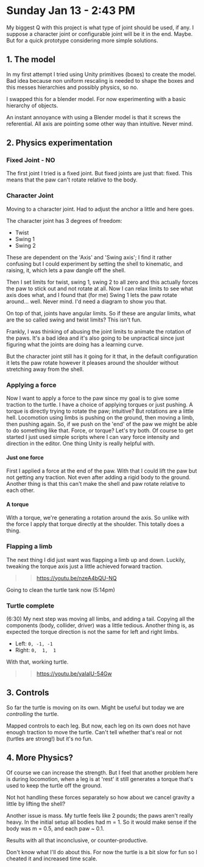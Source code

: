 # Sunday Jan 13 - 2:43 PM

My biggest Q with this project is what type of joint should be used, if any. I
suppose a character joint or configurable joint will be it in the end. Maybe.
But for a quick prototype considering more simple solutions.

## 1. The model

In my first attempt I tried using Unity primitives (boxes) to create the model.
Bad idea because non uniform rescaling is needed to shape the boxes and this
messes hierarchies and possibly physics, so no.

I swapped this for a blender model. For now experimenting with a basic
hierarchy of objects.

An instant annoyance with using a Blender model is that it screws the
referential. All axis are pointing some other way than intuitive. Never mind.

## 2. Physics experimentation

### Fixed Joint - NO

The first joint I tried is a fixed joint. But fixed joints are just that:
fixed. This means that the paw can't rotate relative to the body.

### Character Joint

Moving to a character joint. Had to adjust the anchor a little and here goes.

The character joint has 3 degrees of freedom:
- Twist
- Swing 1
- Swing 2

These are dependent on the 'Axis' and 'Swing axis'; I find it rather confusing
but I could experiment by setting the shell to kinematic, and raising, it,
which lets a paw dangle off the shell.

Then I set limits for twist, swing 1, swing 2 to all zero and this actually
forces the paw to stick out and not rotate at all. Now I can relax limits to
see what axis does what, and I found that (for me) Swing 1 lets the paw rotate
around... well. Never mind. I'd need a diagram to show you that.

On top of that, joints have angular limits. So if these are angular limits,
what are the so called swing and twist limits? This isn't fun.

Frankly, I was thinking of abusing the joint limits to animate the rotation of
the paws. It's a bad idea and it's also going to be unpractical since just
figuring what the joints are doing has a learning curve.

But the character joint still has it going for it that, in the default
configuration it lets the paw rotate however it pleases around the shoulder
without stretching away from the shell.

### Applying a force

Now I want to apply a force to the paw since my goal is to give some traction
to the turtle. I have a choice of applying torques or just pushing.
A torque is directly trying to rotate the paw; intuitive? But rotations are a
little hell.
Locomotion using limbs is pushing on the ground, then moving a limb, then
pushing again. So, if we push on the 'end' of the paw we might be able to do
something like that.
Force, or torque? Let's try both. Of course to get started I just used simple
scripts where I can vary force intensity and direction in the editor. One
thing Unity is really helpful with.

#### Just one force

First I applied a force at the end of the paw. With that I could lift the paw
but not getting any traction. Not even after adding a rigid body to the ground.
Another thing is that this can't make the shell and paw rotate relative to each
other.

#### A torque

With a torque, we're generating a rotation around the axis. So unlike with the
force I apply that torque directly at the shoulder. This totally does a thing.

### Flapping a limb

The next thing I did just want was flapping a limb up and down. Luckily,
tweaking the torque axis just a little achieved forward traction.

>> https://youtu.be/nzeA4bQU-NQ

Going to clean the turtle tank now (5:14pm)

### Turtle complete

(6:30) My next step was moving all limbs, and adding a tail. Copying all the
components (body, collider, driver) was a little tedious. Another thing is,
as expected the torque direction is not the same for left and right limbs.

- Left:  `0, -1, -1`
- Right: `0,  1,  1`

With that, working turtle.

>> https://youtu.be/yaIalU-54Gw

## 3. Controls

So far the turtle is moving on its own. Might be useful but today we are
*controlling* the turtle.

Mapped controls to each leg. But now, each leg on its own does not have enough
traction to move the turtle. Can't tell whether that's real or not
(turtles are strong!) but it's no fun.

## 4. More Physics?

Of course we can increase the strength. But I feel that another problem here
is during locomotion, when a leg is at 'rest' it still generates a torque
that's used to keep the turtle off the ground.

Not hot handling these forces separately so how about we cancel gravity a
little by lifting the shell?

Another issue is mass. My turtle feels like 2 pounds; the paws aren't really heavy. In the initial setup all bodies had m = 1. So it would make sense if
the body was m = 0.5, and each paw ~ 0.1.

Results with all that inconclusive, or counter-productive.

Don't know what I'll do about this. For now the turtle is a bit slow for fun
so I cheated it and increased time scale.
